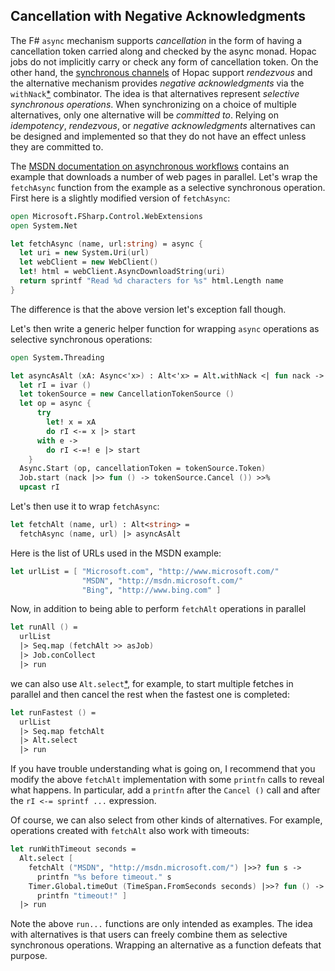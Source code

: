 ## Cancellation with Negative Acknowledgments

The F# `async` mechanism supports *cancellation* in the form of having a
cancellation token carried along and checked by the async monad.  Hopac jobs do
not implicitly carry or check any form of cancellation token.  On the other
hand, the
[synchronous channels](http://vesakarvonen.github.io/Hopac/Hopac.html#def:type%20Hopac.Ch)
of Hopac support *rendezvous* and the alternative mechanism provides *negative
acknowledgments* via the
`withNack`[*](http://vesakarvonen.github.io/Hopac/Hopac.html#def:val%20Hopac.Alt.withNack)
combinator.  The idea is that alternatives represent *selective synchronous
operations*.  When synchronizing on a choice of multiple alternatives, only one
alternative will be *committed to*.  Relying on *idempotency*, *rendezvous*, or
*negative acknowledgments* alternatives can be designed and implemented so that
they do not have an effect unless they are committed to.

The
[MSDN documentation on asynchronous workflows](http://msdn.microsoft.com/en-us/library/dd233250.aspx)
contains an example that downloads a number of web pages in parallel.  Let's
wrap the `fetchAsync` function from the example as a selective synchronous
operation.  First here is a slightly modified version of `fetchAsync`:

```fsharp
open Microsoft.FSharp.Control.WebExtensions
open System.Net

let fetchAsync (name, url:string) = async { 
  let uri = new System.Uri(url)
  let webClient = new WebClient()
  let! html = webClient.AsyncDownloadString(uri)
  return sprintf "Read %d characters for %s" html.Length name
}
```

The difference is that the above version let's exception fall though.

Let's then write a generic helper function for wrapping `async` operations as
selective synchronous operations:

```fsharp
open System.Threading

let asyncAsAlt (xA: Async<'x>) : Alt<'x> = Alt.withNack <| fun nack ->
  let rI = ivar ()
  let tokenSource = new CancellationTokenSource ()
  let op = async {
      try
        let! x = xA
        do rI <-= x |> start
      with e ->
        do rI <-=! e |> start
    }
  Async.Start (op, cancellationToken = tokenSource.Token)
  Job.start (nack |>> fun () -> tokenSource.Cancel ()) >>%
  upcast rI
```

Let's then use it to wrap `fetchAsync`:

```fsharp
let fetchAlt (name, url) : Alt<string> =
  fetchAsync (name, url) |> asyncAsAlt
```

Here is the list of URLs used in the MSDN example:

```fsharp
let urlList = [ "Microsoft.com", "http://www.microsoft.com/" 
                "MSDN", "http://msdn.microsoft.com/" 
                "Bing", "http://www.bing.com" ]
```

Now, in addition to being able to perform `fetchAlt` operations in parallel

```fsharp
let runAll () =
  urlList
  |> Seq.map (fetchAlt >> asJob)
  |> Job.conCollect
  |> run
```

we can also use
`Alt.select`[*](http://vesakarvonen.github.io/Hopac/Hopac.html#def:val%20Hopac.Alt.select),
for example, to start multiple fetches in parallel and then cancel the rest when
the fastest one is completed:

```fsharp
let runFastest () =
  urlList
  |> Seq.map fetchAlt
  |> Alt.select
  |> run
```

If you have trouble understanding what is going on, I recommend that you modify
the above `fetchAlt` implementation with some `printfn` calls to reveal what
happens.  In particular, add a `printfn` after the `Cancel ()` call and after
the `rI <-= sprintf ...` expression.

Of course, we can also select from other kinds of alternatives.  For example,
operations created with `fetchAlt` also work with timeouts:

```fsharp
let runWithTimeout seconds =
  Alt.select [
    fetchAlt ("MSDN", "http://msdn.microsoft.com/") |>>? fun s ->
      printfn "%s before timeout." s
    Timer.Global.timeOut (TimeSpan.FromSeconds seconds) |>>? fun () ->
      printfn "timeout!" ]
  |> run
```

Note the above `run...` functions are only intended as examples.  The idea with
alternatives is that users can freely combine them as selective synchronous
operations.  Wrapping an alternative as a function defeats that purpose.
